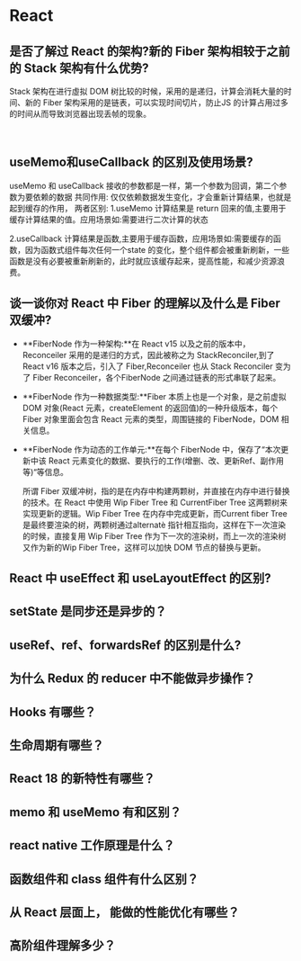# React

## 是否了解过 React 的架构?新的 Fiber 架构相较于之前的 Stack 架构有什么优势?


Stack 架构在进行虛拟 DOM 树比较的时候，采用的是递归，计算会消耗大量的时间、新的 Fiber 架构采用的是链表，可以实现时间切片，防止JS 的计算占用过多的时间从而导致浏览器出现丢帧的现象。

​	

## useMemo和useCallback 的区别及使用场景?

useMemo 和 useCallback 接收的参数都是一样，第一个参数为回调，第二个参数为要依赖的数据
共同作用:
仅仅依赖数据发生变化，才会重新计算结果，也就是起到缓存的作用，
两者区别:
1.useMemo 计算结果是 return 回来的值,主要用于缓存计算结果的值。应用场景如:需要进行二次计算的状态

2.useCallback 计算结果是函数,主要用于缓存函数，应用场景如:需要缓存的函数，因为函数式组件每次任何一个state 的变化，整个组件都会被重新刷新，一些函数是没有必要被重新刷新的，此时就应该缓存起来，提高性能，和减少资源浪费。

## 谈一谈你对 React 中 Fiber 的理解以及什么是 Fiber 双缓冲?

- **FiberNode 作为一种架构:**在 React v15 以及之前的版本中，Reconceiler 采用的是递归的方式，因此被称之为 StackReconciler,到了 React v16 版本之后，引入了 Fiber,Reconceiler 也从 Stack Reconciler 变为了 Fiber Reconceiler，各个FiberNode 之间通过链表的形式串联了起来。

- **FiberNode 作为一种数据类型:**Fiber 本质上也是一个对象，是之前虚拟DOM 对象(React 元素，createElement 的返回值)的一种升级版本，每个 Fiber 对象里面会包含 React 元素的类型，周围链接的 FiberNode，DOM 相关信息。

- **FiberNode 作为动态的工作单元:**在每个 FiberNode 中，保存了“本次更新中该 React 元素变化的数据、要执行的工作(增删、改、更新Ref、副作用等)“等信息。

  所谓 Fiber 双缓冲树，指的是在内存中构建两颗树，并直接在内存中进行替换的技术。在 React 中使用 Wip Fiber Tree 和 CurrentFiber Tree 这两颗树来实现更新的逻辑。Wip Fiber Tree 在内存中完成更新，而Current fiber Tree 是最终要渲染的树，两颗树通过alternatè 指针相互指向，这样在下一次渲染的时候，直接复用 Wip Fiber Tree 作为下一次的渲染树，而上一次的渲染树又作为新的Wip Fiber Tree，这样可以加快 DOM 节点的替换与更新。

## React 中 useEffect 和 useLayoutEffect 的区别?

## setState 是同步还是异步的？

##  useRef、ref、forwardsRef 的区别是什么?

## 为什么 Redux 的 reducer 中不能做异步操作？

## Hooks 有哪些？

##  生命周期有哪些？

## React 18 的新特性有哪些？

## memo 和 useMemo 有和区别？

## react native 工作原理是什么？

##  函数组件和 class 组件有什么区别？

## 从 React 层面上， 能做的性能优化有哪些？

## 高阶组件理解多少？